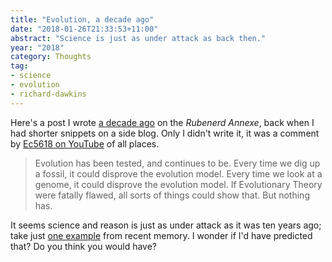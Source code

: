 ```yaml
---
title: "Evolution, a decade ago"
date: "2018-01-26T21:33:53+11:00"
abstract: "Science is just as under attack as back then."
year: "2018"
category: Thoughts
tag:
- science
- evolution
- richard-dawkins
---
```

Here's a post I wrote [a decade ago] on the *Rubenerd Annexe*, back when I had shorter snippets on a side blog. Only I didn't write it, it was a comment by [Ec5618 on YouTube] of all places.

> Evolution has been tested, and continues to be. Every time we dig up a fossil, it could disprove the evolution model. Every time we look at a genome, it could disprove the evolution model. If Evolutionary Theory were fatally flawed, all sorts of things could show that. But nothing has.

It seems science and reason is just as under attack as it was ten years ago; take just [one example] from recent memory. I wonder if I'd have predicted that? Do you think you would have?

[a decade ago]: https://rubenerd.com/annexe-ec5618-on-evolution/
[Ec5618 on YouTube]: https://youtube.com/watch?v=qR_z85O0P2M
[one example]: https://rubenerd.com/belle-gibson-fake-cures-and-media/
